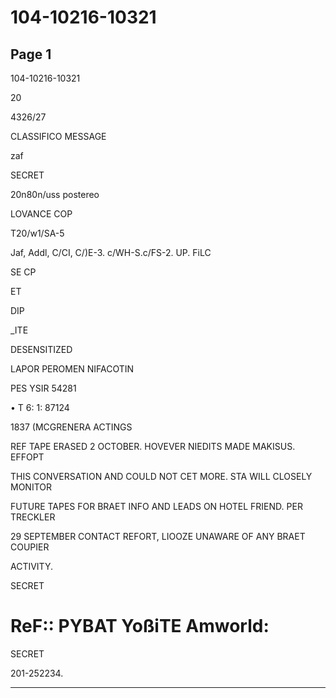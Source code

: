 # 104-10216-10321

## Page 1

104-10216-10321

20

4326/27

CLASSIFICO MESSAGE

zaf

SECRET

20n80n/uss postereo

LOVANCE COP

T20/w1/SA-5

Jaf, Addl, C/CI, C/)E-3. c/WH-S.c/FS-2. UP. FiLC

SE CP

ET

DIP

_ITE

DESENSITIZED

LAPOR PEROMEN NIFACOTIN

PES YSIR 54281

• T 6: 1: 87124

1837 (MCGRENERA ACTINGS

REF TAPE ERASED 2 OCTOBER. HOVEVER NIEDITS MADE MAKISUS. EFFOPT

THIS CONVERSATION AND COULD NOT CET MORE. STA WILL CLOSELY MONITOR

FUTURE TAPES FOR BRAET INFO AND LEADS ON HOTEL FRIEND. PER TRECKLER

29 SEPTEMBER CONTACT REFORT, LIOOZE UNAWARE OF ANY BRAET COUPIER

ACTIVITY.

SECRET

# ReF:: PYBAT YoßiTE Amworld:

SECRET

201-252234.

---

